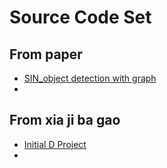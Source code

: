 # Source Code Set
## From paper
* [SIN_object detection with graph](https://www.baidu.com)
* 
## From xia ji ba gao
* [Initial D Project](https://github.com/hikaruzzz/Triple-Head-Based-Repository-of-Paper-Development/tree/master/cv2_motion_detector)
* 
